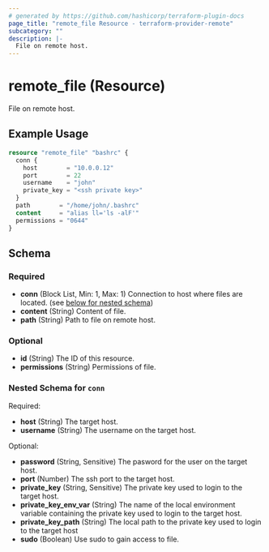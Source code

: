 ```yaml
---
# generated by https://github.com/hashicorp/terraform-plugin-docs
page_title: "remote_file Resource - terraform-provider-remote"
subcategory: ""
description: |-
  File on remote host.
---
```


# remote_file (Resource)

File on remote host.

## Example Usage

```terraform
resource "remote_file" "bashrc" {
  conn {
    host        = "10.0.0.12"
    port        = 22
    username    = "john"
    private_key = "<ssh private key>"
  }
  path        = "/home/john/.bashrc"
  content     = "alias ll='ls -alF'"
  permissions = "0644"
}
```

<!-- schema generated by tfplugindocs -->
## Schema

### Required

- **conn** (Block List, Min: 1, Max: 1) Connection to host where files are located. (see [below for nested schema](#nestedblock--conn))
- **content** (String) Content of file.
- **path** (String) Path to file on remote host.

### Optional

- **id** (String) The ID of this resource.
- **permissions** (String) Permissions of file.

<a id="nestedblock--conn"></a>
### Nested Schema for `conn`

Required:

- **host** (String) The target host.
- **username** (String) The username on the target host.

Optional:

- **password** (String, Sensitive) The pasword for the user on the target host.
- **port** (Number) The ssh port to the target host.
- **private_key** (String, Sensitive) The private key used to login to the target host.
- **private_key_env_var** (String) The name of the local environment variable containing the private key used to login to the target host.
- **private_key_path** (String) The local path to the private key used to login to the target host
- **sudo** (Boolean) Use sudo to gain access to file.


